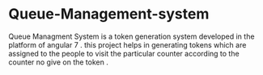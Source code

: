 # Queue-Management-system
Queue Managment System is a token generation system developed in the platform of angular 7 . this project helps in generating tokens which are assigned to the people to visit the particular counter according to the counter no give on the token .
